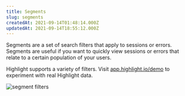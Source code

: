 ```yaml
---
title: Segments
slug: segments
createdAt: 2021-09-14T01:48:14.000Z
updatedAt: 2021-09-14T18:55:12.000Z
---
```


Segments are a set of search filters that apply to sessions or errors. Segments are useful if you want to quickly view sessions or errors that relate to a certain population of your users.

Highlight supports a variety of filters. Visit [app.highlight.io/demo](https://app.highlight.io/demo/sessions) to experiment with real Highlight data.

![segment filters](/images/features/segment-filters.png)